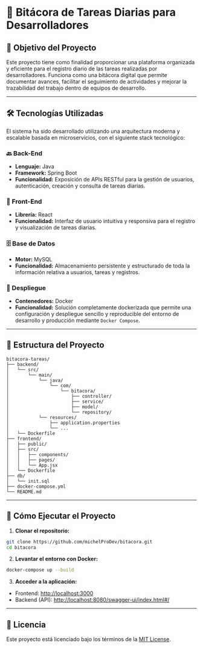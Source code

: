 # 📘 Bitácora de Tareas Diarias para Desarrolladores

## 🧭 Objetivo del Proyecto

Este proyecto tiene como finalidad proporcionar una plataforma organizada y eficiente para el registro diario de las tareas realizadas por desarrolladores. Funciona como una bitácora digital que permite documentar avances, facilitar el seguimiento de actividades y mejorar la trazabilidad del trabajo dentro de equipos de desarrollo.

---

## 🛠️ Tecnologías Utilizadas

El sistema ha sido desarrollado utilizando una arquitectura moderna y escalable basada en microservicios, con el siguiente stack tecnológico:

### 🔙 Back-End

- **Lenguaje:** Java  
- **Framework:** Spring Boot  
- **Funcionalidad:** Exposición de APIs RESTful para la gestión de usuarios, autenticación, creación y consulta de tareas diarias.

### 🎨 Front-End

- **Librería:** React  
- **Funcionalidad:** Interfaz de usuario intuitiva y responsiva para el registro y visualización de tareas diarias.

### 🗄️ Base de Datos

- **Motor:** MySQL  
- **Funcionalidad:** Almacenamiento persistente y estructurado de toda la información relativa a usuarios, tareas y registros.

### 🐳 Despliegue

- **Contenedores:** Docker  
- **Funcionalidad:** Solución completamente dockerizada que permite una configuración y despliegue sencillo y reproducible del entorno de desarrollo y producción mediante `Docker Compose`.

---

## 📁 Estructura del Proyecto

```plaintext
bitacora-tareas/
├── backend/
│   └── src/
│       └── main/
│           └── java/
│               └── com/
│                   └── bitacora/
│                       ├── controller/
│                       ├── service/
│                       ├── model/
│                       └── repository/
│           └── resources/
│               ├── application.properties
│               └── ...
│   └── Dockerfile
├── frontend/
│   ├── public/
│   ├── src/
│   │   ├── components/
│   │   ├── pages/
│   │   └── App.jsx
│   └── Dockerfile
├── db/
│   └── init.sql
├── docker-compose.yml
└── README.md
```

---

## 🚀 Cómo Ejecutar el Proyecto

1. **Clonar el repositorio:**

```bash
git clone https://github.com/michelProDev/bitacora.git
cd bitacora
```

2. **Levantar el entorno con Docker:**

```bash
docker-compose up --build
```

3. **Acceder a la aplicación:**

- Frontend: [http://localhost:3000](http://localhost:3000)  
- Backend (API): [http://localhost:8080/swagger-ui/index.html#/](http://localhost:8080/swagger-ui/index.html#/)

---

## 📄 Licencia

Este proyecto está licenciado bajo los términos de la [MIT License](LICENSE).
